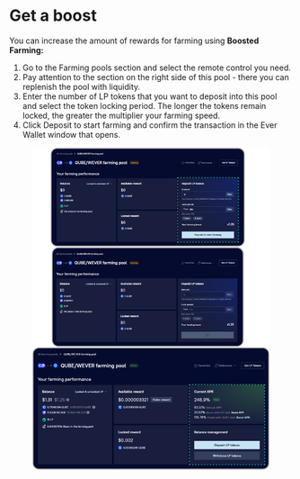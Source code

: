# Get a boost

You can increase the amount of rewards for farming using **Boosted Farming:**

1. Go to the Farming pools section and select the remote control you need.
2. Pay attention to the section on the right side of this pool - there you can replenish the pool with liquidity.
3. Enter the number of LP tokens that you want to deposit into this pool and select the token locking period. The longer the tokens remain locked, the greater the multiplier your farming speed.
4. Click Deposit to start farming and confirm the transaction in the Ever Wallet window that opens.

<figure><img src="../../../.gitbook/assets/image (7) (1).png" alt=""><figcaption></figcaption></figure>
